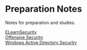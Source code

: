 # Preparation Notes

Notes for preparation and studies.


<a href="ELearnSecurity/PTSv4">ELearnSecurity</a><br>
<a href="Offensive Security/">Offensive Security</a>  
<a href="ActiveDirectorySecurity/">Windows Active Directory Security</a>
